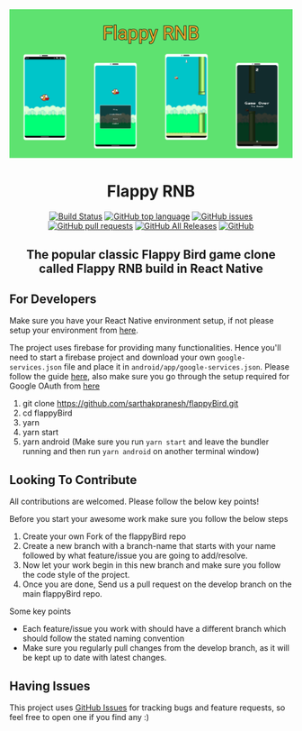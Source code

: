 <div align='center'>

<img src="./readmeHeader.png" title="Flappy RNB" />

# Flappy RNB

[![Build Status](https://travis-ci.com/sarthakpranesh/flappyBird.svg?branch=master)](https://travis-ci.com/sarthakpranesh/flappyBird)
[![GitHub top language](https://img.shields.io/github/languages/top/sarthakpranesh/flappyBird)](https://github.com/sarthakpranesh/flappyBird/search?l=javascript&type=Code)
[![GitHub issues](https://img.shields.io/github/issues/sarthakpranesh/flappyBird)](https://github.com/sarthakpranesh/flappyBird/issues)
[![GitHub pull requests](https://img.shields.io/github/issues-pr/sarthakpranesh/flappyBird)](https://github.com/sarthakpranesh/flappyBird/pulls)
[![GitHub All Releases](https://img.shields.io/github/downloads/sarthakpranesh/flappyBird/total)](https://github.com/sarthakpranesh/flappyBird/releases)
[![GitHub](https://img.shields.io/github/license/sarthakpranesh/flappyBird)](https://github.com/sarthakpranesh/flappyBird/blob/master/LICENSE)

## The popular classic Flappy Bird game clone called Flappy RNB build in React Native

</div>

## For Developers
Make sure you have your React Native environment setup, if not please setup your environment from [here](https://reactnative.dev/docs/environment-setup).

The project uses firebase for providing many functionalities. Hence you'll need to start a firebase project and download your own `google-services.json` file and place it in `android/app/google-services.json`. Please follow the guide [here](https://rnfirebase.io/), also make sure you go through the setup required for Google OAuth from [here](https://rnfirebase.io/auth/social-auth#google)

1. git clone https://github.com/sarthakpranesh/flappyBird.git
2. cd flappyBird
3. yarn
4. yarn start
5. yarn android
(Make sure you run `yarn start` and leave the bundler running and then run `yarn android` on another terminal window)

## Looking To Contribute
All contributions are welcomed. Please follow the below key points!

Before you start your awesome work make sure you follow the below steps
1. Create your own Fork of the flappyBird repo
2. Create a new branch with a branch-name that starts with your name followed by what feature/issue you are going to add/resolve.
3. Now let your work begin in this new branch and make sure you follow the code style of the project.
4. Once you are done, Send us a pull request on the develop branch on the main flappyBird repo.

Some key points
- Each feature/issue you work with should have a different branch which should follow the stated naming convention
- Make sure you regularly pull changes from the develop branch, as it will be kept up to date with latest changes.



## Having Issues
This project uses [GitHub Issues](https://github.com/sarthakpranesh/flappyBird/issues) for tracking bugs and feature requests, so feel free to open one if you find any :)
